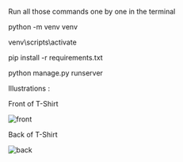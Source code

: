 Run all those commands one by one in the terminal




python -m venv venv

venv\scripts\activate

pip install -r requirements.txt

python manage.py runserver

Illustrations :

Front of T-Shirt

![front](https://user-images.githubusercontent.com/39708656/179787688-654d1bd8-86c6-4458-bfca-a901e4229afd.PNG)

Back of T-Shirt

![back](https://user-images.githubusercontent.com/39708656/179787870-f322b4ed-b0f9-4bd5-88ce-fb538e8179ea.PNG)
